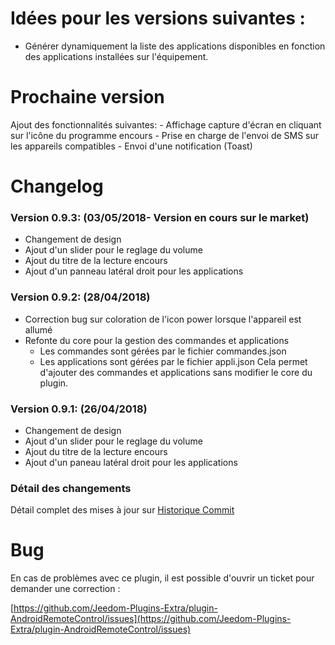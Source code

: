 # Idées pour les versions suivantes :

- Générer dynamiquement la liste des applications disponibles en fonction des applications installées sur l'équipement.

# Prochaine version

Ajout des fonctionnalités suivantes:
    - Affichage capture d'écran en cliquant sur l'icône du programme encours
    - Prise en charge de l'envoi de SMS sur les appareils compatibles
    - Envoi d'une notification (Toast)

# Changelog

### Version 0.9.3:  (03/05/2018- Version en cours sur le market)

* Changement de design
* Ajout d'un slider pour le reglage du volume
* Ajout du titre de la lecture encours
* Ajout d'un panneau latéral droit pour les applications

### Version 0.9.2:  (28/04/2018)

* Correction bug sur coloration de l'icon power lorsque l'appareil est allumé
* Refonte du core pour la gestion des commandes et applications
    - Les commandes sont gérées par le fichier commandes.json
    - Les applications sont gérées par le fichier appli.json
Cela permet d'ajouter des commandes et applications sans modifier le core du plugin.

### Version 0.9.1:  (26/04/2018)

* Changement de design
* Ajout d'un slider pour le reglage du volume
* Ajout du titre de la lecture encours
* Ajout d'un paneau latéral droit pour les applications

### Détail des changements

Détail complet des mises à jour sur [Historique Commit](https://github.com/Jeedom-Plugins-Extra/plugin-AndroidRemoteControl/commits/master)

# Bug

En cas de problèmes avec ce plugin, il est possible d'ouvrir un ticket pour demander une correction :

[https://github.com/Jeedom-Plugins-Extra/plugin-AndroidRemoteControl/issues](https://github.com/Jeedom-Plugins-Extra/plugin-AndroidRemoteControl/issues)
